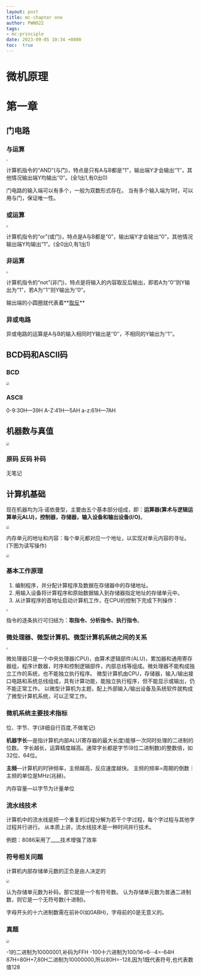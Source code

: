 ```yaml
---
layout: post
title: mc-chapter one
author: PWN022
tags:
- mc-principle
date: 2023-09-05 10:34 +0800
toc:  true
---
```


# 微机原理

# 第一章

## 门电路

### 与运算

<img src="https://github.com/PWN022/POFMC/raw/main/my_screenshot/%E6%88%AA%E5%B1%8F2023-03-12%2008.51.31.png" style="zoom: 25%;" />

计算机指令的“AND”(与门)，特点是只有A与B都是“1”，输出端Y才会输出‘’1‘’，其他情况输出端Y均输出‘’0‘’。(全1出1,有0出0)

门电路的输入端可以有多个，一般为双数形式存在。
当有多个输入端为1时，可以用与门，保证唯一性。

### 或运算

<img src="https://github.com/PWN022/POFMC/raw/main/my_screenshot/%E6%88%AA%E5%B1%8F2023-03-12%2009.16.24.png" style="zoom: 33%;" />

计算机指令的“or”(或门)，特点是A与B都是“0”，输出端Y才会输出“0”，其他情况输出端Y均输出“1”。(全0出0,有1出1)

### 非运算

<img src="https://github.com/PWN022/POFMC/raw/main/my_screenshot/%E6%88%AA%E5%B1%8F2023-03-12%2009.25.46.png" style="zoom:33%;" />

计算机指令的“not”(非门)，特点是将输入的内容取反后输出，即若A为‘’0‘’则Y输出为“1”，若A为‘’1‘’则Y输出为‘’0‘’。

输出端的小圆圈就代表着**<u>取反</u>**

### 异或电路

异或电路的运算是A与B的输入相同时Y输出是‘’0‘’，不相同的Y输出为‘’1‘’。

## BCD码和ASCII码

### BCD

<img src="https://github.com/PWN022/POFMC/raw/main/my_screenshot/%E6%88%AA%E5%B1%8F2023-03-12%2010.30.25.png" style="zoom: 50%;" />

### ASCII

0-9:30H—39H
A-Z:41H—5AH
a-z:61H—7AH

## 机器数与真值

<img src="https://github.com/PWN022/POFMC/raw/main/my_screenshot/%E6%88%AA%E5%B1%8F2023-03-12%2010.50.44.png" style="zoom:50%;" />

###  原码 反码 补码

无笔记

## 计算机基础

现在机器均为冯·诺依曼型，主要由五个基本部分组成，即：**运算器(算术与逻辑运算单元ALU)，控制器，存储器，输入设备和输出设备(I/O)**。

<img src="https://github.com/PWN022/POFMC/raw/main/my_screenshot/%E6%88%AA%E5%B1%8F2023-03-20%2015.19.32.png" style="zoom: 50%;" />

内存单元的地址和内容：每个单元都对应一个地址，以实现对单元内容的寻址。(下图为读写操作)

<img src="https://github.com/PWN022/POFMC/raw/main/my_screenshot/%E6%88%AA%E5%B1%8F2023-03-20%2015.32.28.png" style="zoom: 50%;" />

### 基本工作原理

1. 编制程序，并分配计算程序及数据在存储器中的存储地址。 
2. 用输入设备将计算程序和原始数据输入到存储器指定地址的存储单元中。
3. 从计算程序的首地址启动计算机工作，在CPU的控制下完成下列操作：

<img src="https://github.com/PWN022/POFMC/raw/main/my_screenshot/%E6%88%AA%E5%B1%8F2023-03-20%2015.38.36.png" style="zoom:33%;" />

指令的逐条执行可归结为：**取指令、分析指令、执行指令**。

### <b>**微处理器、微型计算机、微型计算机系统之间的关系**</b>

<img src="https://github.com/PWN022/POFMC/raw/main/my_screenshot/%E6%88%AA%E5%B1%8F2023-03-20%2015.54.45.png" style="zoom: 33%;" />

微处理器只是一个中央处理器(CPU)，由算术逻辑部件(ALU)，累加器和通用寄存器组，程序计数器，时序和控制逻辑部件，内部总线等组成。微处理器不能构成独立工作的系统，也不能独立执行程序。
微型计算机由CPU，存储器，输入/输出接口电路和系统总线组成，具有计算功能，能独立执行程序，但不能显示或输出，仍不能正常工作。
以微型计算机为主题，配上外部输入/输出设备及系统软件就构成了微型计算机系统，可以正常工作。

### 微机系统主要技术指标

位、字节、字(详细自行百度,不做笔记)

**机器字长**—是指计算机内部ALU(寄存器的最大长度)能够一次同时处理的二进制的位数。
字长越长，运算精度越高。通常字长都是字节(8位二进制数)的整数倍，如32位、64位。

**主频**—计算机的时钟频率，主频越高，反应速度越快。
主频的频率=周期的倒数｜主频的单位是MHz(兆赫)。

内存容量—以字节为计量单位

### 流水线技术

计算机中的流水线是把一个重复的过程分解为若干个字过程，每个字过程与其他字过程并行进行。
从本质上讲，流水线技术是一种时间并行技术。

例题：8086采用了____技术增强了效率

### 符号相关问题

计算机内部存储单元数的正负是由人决定的

<img src="https://github.com/PWN022/POFMC/raw/main/my_screenshot/%E6%88%AA%E5%B1%8F2023-03-25%2015.04.41.png" style="zoom: 50%;" />

认为存储单元数为补码，那它就是一个有符号数。
认为存储单元数为普通二进制数，则它是一个无符号数(十进制)。

字母开头的十六进制数需在前补0(如0ABH)，字母前的0是无意义的。

### 真题

<img src="https://github.com/PWN022/POFMC/raw/main/my_screenshot/%E6%88%AA%E5%B1%8F2023-03-20%2018.09.49.png" style="zoom:50%;" />

-1的二进制为10000001,补码为FFH
-100十六进制为100/16=6···4=-64H
87H=80H+7,80H二进制为10000000,所以80H=-128,因为1既代表符号,也代表数值128

